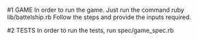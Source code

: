 #1 GAME
In order to run the game. Just run the command ruby lib/battelship.rb
Follow the steps and provide the inputs required.

#2 TESTS
In order to run the tests, run spec/game_spec.rb
